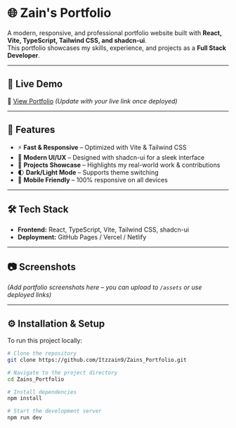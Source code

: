 # 🌐 Zain's Portfolio

A modern, responsive, and professional portfolio website built with **React, Vite, TypeScript, Tailwind CSS, and shadcn-ui**.  
This portfolio showcases my skills, experience, and projects as a **Full Stack Developer**.

---

## 🚀 Live Demo
🔗 [View Portfolio](https://itzzain9.github.io/Zains_Portfolio/) *(Update with your live link once deployed)*

---

## 📌 Features
- ⚡ **Fast & Responsive** – Optimized with Vite & Tailwind CSS  
- 🎨 **Modern UI/UX** – Designed with shadcn-ui for a sleek interface  
- 📂 **Projects Showcase** – Highlights my real-world work & contributions  
- 🌓 **Dark/Light Mode** – Supports theme switching  
- 📱 **Mobile Friendly** – 100% responsive on all devices  

---

## 🛠️ Tech Stack
- **Frontend:** React, TypeScript, Vite, Tailwind CSS, shadcn-ui  
- **Deployment:** GitHub Pages / Vercel / Netlify  

---

## 📷 Screenshots
*(Add portfolio screenshots here – you can upload to `/assets` or use deployed links)*

---

## ⚙️ Installation & Setup
To run this project locally:

```bash
# Clone the repository
git clone https://github.com/Itzzain9/Zains_Portfolio.git

# Navigate to the project directory
cd Zains_Portfolio

# Install dependencies
npm install

# Start the development server
npm run dev
